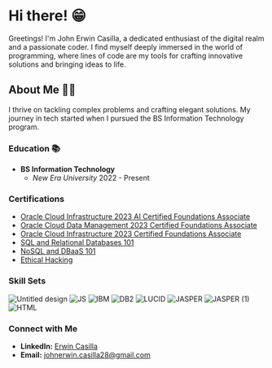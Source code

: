 # Hi there! 😁
Greetings! I'm John Erwin Casilla, a dedicated enthusiast of the digital realm and a passionate coder. I find myself deeply immersed in the world of programming, where lines of code are my tools for crafting innovative solutions and bringing ideas to life.
## About Me 👨‍💻
I thrive on tackling complex problems and crafting elegant solutions. My journey in tech started when I pursued the BS Information Technology program.

### Education 📚
- **BS Information Technology**
  - *New Era University* 2022 - Present

### Certifications
- [Oracle Cloud Infrastructure 2023 AI Certified Foundations Associate](https://catalog-education.oracle.com/pls/certview/sharebadge?id=791E7C5206B9DC5737DFC9AFDC7F177AF66EADA418C484545B3F49F8D7FDAE1D&fbclid=IwAR3RPCKAK_2fLIIdz8rrsn3EfEVv741WppsVczPM-AUFWDB9bb7olwuQEKA)
- [Oracle Cloud Data Management 2023 Certified Foundations Associate](https://catalog-education.oracle.com/pls/certview/sharebadge?id=55184B67615E5F23748D2BA243767AF547D932E520738F012C7FCA2677C6AC7B&fbclid=IwAR2i9PKPD5JTsCscwW2n6EEp2J5xYo7AEzulKm6kTy9pHAxXs_C0xy1dxqk)
- [Oracle Cloud Infrastructure 2023 Certified Foundations Associate](https://catalog-education.oracle.com/pls/certview/sharebadge?id=4C906D906DABB047762DB47BBE8B160670845CF40318158AA3AF07F7A80D67DE&fbclid=IwAR2ZtLih86MB6BmEjh6AWvnFezd3YsK-YXwXJYBG3KLSDOg2TrXZiDZNhPI)
- [SQL and Relational Databases 101](https://courses.cognitiveclass.ai/certificates/a3768491da684c76925f60017234806f)
- [NoSQL and DBaaS 101](https://courses.cognitiveclass.ai/certificates/e6e0f4019c004e02a3ff4527562a0442)
- [Ethical Hacking](https://www.credly.com/badges/a22297dd-80b3-4012-89ed-2cb23ad625b9/public_url)

### Skill Sets
![Untitled design](https://github.com/JohnErwinCasilla/DerkCraftsTech/assets/152262067/9335b479-7479-4e49-bd31-d79190d9c56f) ![JS](https://github.com/JohnErwinCasilla/DerkCraftsTech/assets/152262067/fe19bb27-f9d1-4e1b-8b0e-f9fea72c34a4) ![IBM](https://github.com/JohnErwinCasilla/DerkCraftsTech/assets/152262067/4fdb1b09-36d4-404a-8f4f-5b4f64f84962) ![DB2](https://github.com/JohnErwinCasilla/DerkCraftsTech/assets/152262067/ec8cfc72-2bfe-4f84-8fc7-ed9c4aecb0c0) ![LUCID](https://github.com/JohnErwinCasilla/DerkCraftsTech/assets/152262067/eba01deb-f1a1-4245-a5ca-bf66416eb1e5) ![JASPER](https://github.com/JohnErwinCasilla/DerkCraftsTech/assets/152262067/dcc600f3-5d25-4757-99d8-18652529e6b8) ![JASPER (1)](https://github.com/JohnErwinCasilla/DerkCraftsTech/assets/152262067/4d624072-b22d-47f7-be16-680d83f2d069) ![HTML](https://github.com/JohnErwinCasilla/DerkCraftsTech/assets/152262067/40155f7a-b70f-4a14-9b75-ae27493a8edd)

### Connect with Me
- **LinkedIn:** [Erwin Casilla](https://www.linkedin.com/in/erwin-casilla-66bb362a1/)
- **Email:** johnerwin.casilla28@gmail.com
